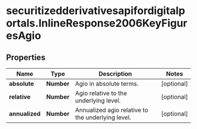 # securitizedderivativesapifordigitalportals.InlineResponse2006KeyFiguresAgio

## Properties

Name | Type | Description | Notes
------------ | ------------- | ------------- | -------------
**absolute** | **Number** | Agio in absolute terms. | [optional] 
**relative** | **Number** | Agio relative to the underlying level. | [optional] 
**annualized** | **Number** | Annualized agio relative to the underlying level. | [optional] 



